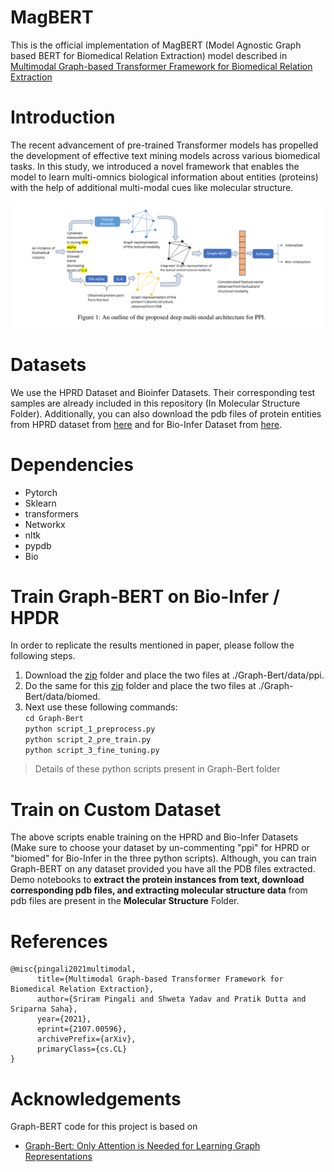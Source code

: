 # MagBERT
This is the official implementation of MagBERT (Model Agnostic Graph based BERT for Biomedical Relation Extraction) model described in [Multimodal Graph-based Transformer Framework for Biomedical
Relation Extraction](https://aclanthology.org/2021.findings-acl.328.pdf)

# Introduction
The recent advancement of pre-trained Transformer models has propelled the development of effective text mining models across various
biomedical tasks. In this study, we introduced a novel framework that enables the model to learn multi-omnics biological information about entities (proteins)
with the help of additional multi-modal cues like molecular structure.

![MagBERT](./magbert.png)

# Datasets
We use the HPRD Dataset and Bioinfer Datasets. Their corresponding test samples are already included in this repository (In Molecular Structure Folder). Additionally, you can also download the pdb files of protein entities
from HPRD dataset from [here](https://drive.google.com/file/d/115G1vlkL2TOncU2XdhlcVoYGRjHRMeVT/view?usp=sharing) and for Bio-Infer Dataset from [here](https://drive.google.com/file/d/1YOG6CTirzwjC-S8YLXW05hG2qvYLARlx/view?usp=sharing).

# Dependencies
 - Pytorch
 - Sklearn
 - transformers
 - Networkx
 - nltk
 - pypdb
 - Bio
 
# Train Graph-BERT on Bio-Infer / HPDR
In order to replicate the results mentioned in paper, please follow the following steps.
1.  Download the [zip](https://drive.google.com/file/d/1m5NfYV7-GePn5H7mVy9dXdpM25bYba4p/view?usp=sharing) folder and place the two files at ./Graph-Bert/data/ppi.
2.  Do the same for this [zip](https://drive.google.com/file/d/1sE9H8LpNnnbDJz9qAJNOpwbrfU48PGHo/view?usp=sharing) folder and place the two files at ./Graph-Bert/data/biomed.
3. Next use these following commands:<br>
  `cd Graph-Bert`<br>
  `python script_1_preprocess.py`<br> 
  `python script_2_pre_train.py`<br>
  `python script_3_fine_tuning.py`<br> 
  > Details of these python scripts present in Graph-Bert folder
  
# Train on Custom Dataset
The above scripts enable training on the HPRD and Bio-Infer Datasets (Make sure to choose your dataset by un-commenting "ppi" for 
HPRD or "biomed" for Bio-Infer in the three python scripts). 
Although, you can train Graph-BERT on any dataset provided you have all the PDB files extracted. 
Demo notebooks to **extract the protein instances from text, download corresponding pdb files, 
and extracting molecular structure data** from pdb files are present in the **Molecular Structure** Folder.

# References
```
@misc{pingali2021multimodal,
      title={Multimodal Graph-based Transformer Framework for Biomedical Relation Extraction}, 
      author={Sriram Pingali and Shweta Yadav and Pratik Dutta and Sriparna Saha},
      year={2021},
      eprint={2107.00596},
      archivePrefix={arXiv},
      primaryClass={cs.CL}
}
```

# Acknowledgements
Graph-BERT code for this project is based on 
* [Graph-Bert: Only Attention is Needed for Learning Graph Representations](https://github.com/jwzhanggy/Graph-Bert)
